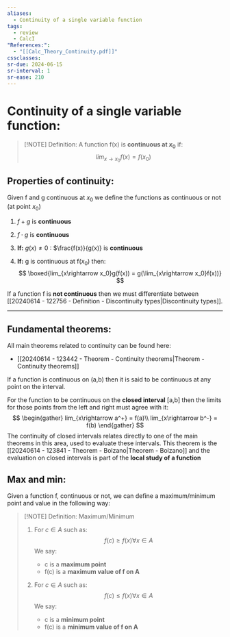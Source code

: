 ```yaml
---
aliases:
  - Continuity of a single variable function
tags:
  - review
  - CalcI
"References:":
  - "[[Calc_Theory_Continuity.pdf]]"
cssclasses:
sr-due: 2024-06-15
sr-interval: 1
sr-ease: 210
---
```

# Continuity of a single variable function:


> [!NOTE] Definition: 
> A function f(x) is **continuous at $x_0$** if: 
> $$
> lim_{x\rightarrow x_0}f(x) = f(x_0)
> $$
> 

## Properties of continuity:
Given f and g continuous at $x_0$ we define the functions as continuous or not (at point $x_0$)
1. $f + g$ is **continuous** 
2. $f\cdot g$ is **continuous**
3. **If:** $g(x) \not = 0$ : $\frac{f(x)}{g(x)} is **continuous**
   
4. **If:** g is continuous at f($x_0$) then: 
   $$
   \boxed{lim_{x\rightarrow x_0}g(f(x)) = g(\lim_{x\rightarrow x_0}f(x))}
   $$

If a function f is **not continuous** then we must differentiate between [[20240614 - 122756 - Definition - Discontinuity types|Discontinuity types]]. 

***
## Fundamental theorems:
All main theorems related to continuity can be found here: 
+ [[20240614 - 123442 - Theorem - Continuity theorems|Theorem - Continuity theorems]]

If a function is continuous on (a,b) then it is said to be continuous at any point on the interval. 

For the function to be continuous on the **closed interval** \[a,b\] then the limits for those points from the left and right must agree with it: 
$$
\begin{gather}
lim_{x\rightarrow a^+} = f(a)\\
lim_{x\rightarrow b^-} = f(b)
\end{gather}
$$
The continuity of closed intervals relates directly to one of the main theorems in this area, used to evaluate these intervals. This theorem is the [[20240614 - 123841 - Theorem - Bolzano|Theorem - Bolzano]] and the evaluation on closed intervals is part of the **local study of a function**

## Max and min: 

Given a function f, continuous or not, we can define a maximum/minimum point and value in the following way: 


> [!NOTE] Definition: Maximum/Minimum
> 1. For $c \in A$ such as: 
>    $$
>    f(c) \geq f(x) \forall x \in A
>    $$
>    We say: 
>    + c is a **maximum point**
>    + f(c) is a **maximum value of f on A**
>
>2. For $c \in A$ such as: 
>    $$
>    f(c) \leq f(x) \forall x \in A
>    $$
>    We say: 
>    + c is a **minimum point**
>    + f(c) is a **minimum value of f on A**


